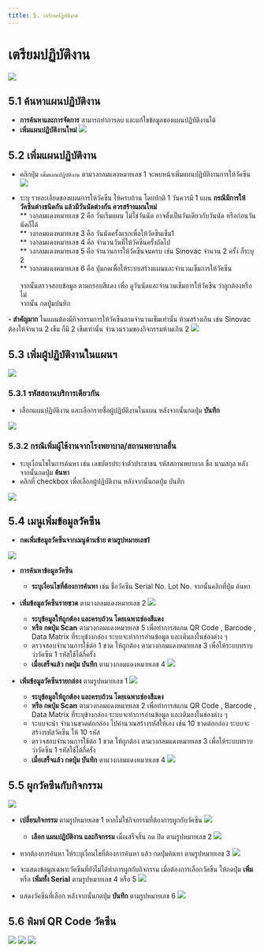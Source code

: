 ```yaml
---
title: 5. เตรียมปฏิบัติงาน 
---
```


# เตรียมปฏิบัติงาน


![](./img/plan-menu.png)

## 5.1 ค้นหาแผนปฏิบัติงาน
- **การค้นหาและการจัดการ** สามารถทำการลบ และแก้ไขข้อมูลของแผนปฏิบัติงานได้
- **เพิ่มแผนปฏิบัติงานใหม่**
![](./img/plan-search.png)

## 5.2 เพิ่มแผนปฏิบัติงาน
- คลิกปุ่ม `เพิ่มแผนปฏิบัติงาน` ตามวงกลมแดงหมายเลข 1 จะพบหน้าเพิ่มแผนปฏิบัติงานการให้วัคซีน 
![](./img/plan-add-1.png)

- ระบุ รายละเอียดของแผนการให้วัคซีน ให้ครบถ้วน โดยปกติ 1 วันควรมี 1 แผน  **กรณีมีการให้วัคซีนต่างชนิดกัน แล้วมีวันนัดต่างกัน ควรสร้างแผนใหม่**
</Br>** วงกลมแดงหมายเลข 2 คือ วันเริ่มแผน ไม่ใช่วันนัด อาจตั้งเป็นวันเดียวกับวันนัด หรือก่อนวันนัดก็ได้
</Br>** วงกลมแดงหมายเลข 3 คือ วันนัดครั้งแรกเพื่อให้วัคซีนเข็ม1 
</Br>** วงกลมแดงหมายเลข 4 คือ จำนวนวันที่ให้วัคซีนครั้งถัดไป
</Br>** วงกลมแดงหมายเลข 5 คือ จำนวนการให้วัคซีนจนครบ เช่น Sinovac จำนวน 2 ครั้ง ก็ระบุ 2
</Br>** วงกลมแดงหมายเลข 6 คือ ปุ่มกดเพื่อให้ระบบสร้างแผนและจำนวนเข็มการให้วัคซีน </Br>
</Br>จากนั้นตรวจสอบข้อมูล ตามกรอบสีแดง เพื่อ ดูวันนัดและจำนวนเข็มการให้วัคซีน ว่าถูกต้องหรือไม่</Br> จากนั้น กดปู่มบันทึก

**- สำคัญมาก** ในแผนต้องมีกิจกรรมการให้วัคซีนตามจำนวนเข็มเท่านั้น ห้ามสร้างเกิน เช่น Sinovac ต้องให้จำนวน 2 เข็ม ก็มี 2 เข็มเท่านั้น จำนวนรวมของกิจกรรมห้ามเกิน 2
![](./img/plan-add-2.jpg)



## 5.3 เพิ่มผู้ปฏิบัติงานในแผนฯ

![](./img/user-to-plan-1.png)
### 5.3.1 รหัสสถานบริการเดียวกัน
- เลือกแผนปฏิบัติงาน และเลือกรายชื่อผู้ปฏิบัติงานในแผน หลังจากนั้นกดปุ่ม **บันทึก**

![](./img/user-to-plan-2-3.png)

### 5.3.2 กรณีเพิ่มผู้ใช้งานจากโรงพยาบาล/สถานพยาบาลอื่น
- ระบุเงื่อนไขในการค้นหา เช่น เลขบัตรประจำตัวประชาชน รหัสสถานพยาบาล ขื่อ นามสกุล หลังจากนั้นกดปุ่ม **ค้นหา**
- คลิกที่ checkbox เพื่อเลือกผู้ปฏิบัติงาน หลังจากนั้นกดปุ่ม บันทึก

![](./img/user-plan-4-difference-hoscode.png)

## 5.4 เมนูเพิ่มข้อมูลวัคซีน

- **กดเพิ่มข้อมูลวัคซีนจากเมนูด้านซ้าย ตามรูปหมายเลข1**

![](./img/add-vaccine-1.png)

- **การค้นหาข้อมูลวัคซีน** 
  - **ระบุเงื่อนไขที่ต้องการค้นหา** เช่น ชื่อวัคซีน Serial No. Lot No. จากนั้นคลิกที่ปุ่ม ค้นหา 

- **เพิ่มข้อมูลวัคซีนรายขวด** ตามวงกลมแดงหมายเลข 2
  ![](./img/add-vaccine-1_2.png)
  - **ระบุข้อมูลให้ถูกต้อง และครบถ้วน โดยเฉพาะช่องสีแดง**   
  - **หรือ กดปุ่ม Scan** ตามวงกลมแดงหมายเลข 5 เพื่อทำการสแกน QR Code , Barcode , Data Matrix ที่ระบุข้างกล่อง ระบบจะทำการอ่านข้อมูล และเติมลงในช่องต่าง ๆ
  - ตรวจสอบจำนวนการใช้ต่อ 1 ขวด ให้ถูกต้อง ตามวงกลมแดงหมายเลข 3 เพื่อให้ระบบทราบว่าวัคซีน 1 รหัสใช้ได้กี่ครั้ง
  - **เมื่อเสร็จแล้ว กดปุ่ม บันทึก** ตามวงกลมแดงหมายเลข 4
  ![](./img/add-vaccine-1_3.jpg)
  

- **เพิ่มข้อมูลวัคซีนรายกล่อง** ตามรูปหมายเลข 1
  ![](./img/add-vaccine-2_1.png)
  - **ระบุข้อมูลให้ถูกต้อง และครบถ้วน โดยเฉพาะช่องสีแดง** 
  - **หรือ กดปุ่ม Scan** ตามวงกลมแดงหมายเลข 2 เพื่อทำการสแกน QR Code , Barcode , Data Matrix ที่ระบุข้างกล่อง ระบบจะทำการอ่านข้อมูล และเติมลงในช่องต่าง ๆ 
  - ระบบจะนำ จำนวนขวดต่อกล่อง ไปคำนวณสร้างรหัสให้เอง เช่น 10 ขวดต่อกล่อง ระบบจะสร้างรหัสวัคซีน ให้ 10 รหัส
  - ตรวจสอบจำนวนการใช้ต่อ 1 ขวด ให้ถูกต้อง ตามวงกลมแดงหมายเลข 3 เพื่อให้ระบบทราบว่าวัคซีน 1 รหัสใช้ได้กี่ครั้ง
  - **เมื่อเสร็จแล้ว กดปุ่ม บันทึก** ตามวงกลมแดงหมายเลข 4
  ![](./img/add-vaccine-2_2.jpg)
  

## 5.5 ผูกวัคซีนกับกิจกรรม


![](./img/vaccine-join-1.png)
- **เปลี่ยนกิจกรรม** ตามรูปหมายเลข 1 หากไม่ใช่กิจกรรมที่ต้องการผูกกับวัคซีน
  ![](./img/vaccine-activity1.png)

  - **เลือก แผนปฎิบัติงาน และกิจกรรม** เมื่อเสร็จสิ้น กด ปิด ตามรูปหมายเลข 2
  ![](./img/vaccine-activity2.png)

- หากต้องการค้นหา ให้ระบุเงื่อนไขที่ต้องการค้นหา แล้ว กดปุ่มค้นหา ตามรูปหมายเลข 3
  ![](./img/vaccine-activity3.png)
  
- จะแสดงข้อมูลเฉพาะวัคซีนที่ยังไม่ได้ทำการผูกกับกิจกรรม เมื่อต้องการเลือกวัคซีน ให้กดปุ่ม **เพิ่ม** หรือ **เพิ่มทั้ง Serial** ตามรูปหมายเลข 4 หรือ 5
  ![](./img/vaccine-activity4.png)

- แสดงวัคซีนที่เลือก หลังจากนั้นกดปุ่ม **บันทึก** ตามรูปหมายเลข 6
  ![](./img/vaccine-activity6.png)


## 5.6 พิมพ์ QR Code วัคซีน


![](./img/qrcode-1.png)
![](./img/qrcode-2.png)
![](./img/qrcode-3.png)